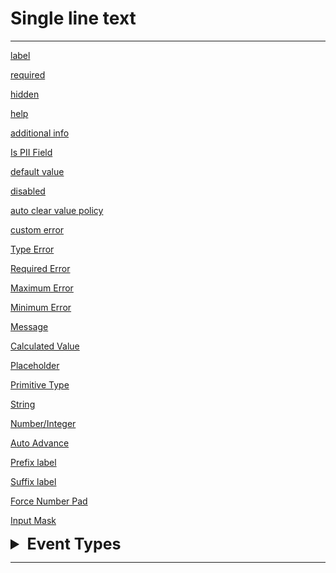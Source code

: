 # Single line text
---
[label](/properties/fieldModel/label.md ':include')

[required](/properties/fieldModel/required.md ':include')

[hidden](/properties/fieldModel/hidden.md ':include')

[help](/properties/fieldModel/help.md ':include')

[additional info](/properties/fieldModel/additional-info.md ':include')

[Is PII Field](/properties/fieldModel/is-pii-field.md ':include')

[default value](/properties/fieldModel/default-value.md ':include')

[disabled](/properties/fieldModel/disabled.md ':include')

[auto clear value policy](/properties/fieldModel/clear-policy.md ':include')

[custom error](/properties/fieldModel/custom-error/custom-error-message.md ':include')

[Type Error](/properties/fieldModel/custom-error/errors/type-error.md ':include')

[Required Error](/properties/fieldModel/custom-error/errors/required-error.md ':include')

[Maximum Error](/properties/fieldModel/custom-error/errors/maximum-error.md ':include')

[Minimum Error](/properties/fieldModel/custom-error/errors/minimum-error.md ':include')

[Message](/properties/fieldModel/custom-error/message.md ':include')

[Calculated Value](/properties/fieldModel/use-calculated-value.md ':include')

[Placeholder](/properties/fieldModelInput/placeholder.md ':include')

[Primitive Type](/properties/fieldModel/primitive-type/primitive-types.md ':include')

[String](/properties/fieldModel/primitive-type/types/string.md ':include')

[Number/Integer](/properties/fieldModel/primitive-type/types/number-integer.md ':include')

[Auto Advance](/properties/fieldModel/auto-advance.md ':include')

[Prefix label](/properties/fieldModelInput/prefix-label.md ':include')

[Suffix label](/properties/fieldModelInput/suffix-label.md ':include')

[Force Number Pad](/properties/fieldModelInput/force-num-pad.md ':include')

[Input Mask](/properties/fieldModelInput/input-mask.md ':include')

<details>
<summary style="font-size: 25px; font-weight: bold;"> Event Types </summary>

[Value Changed](/properties/events/value-changed.md ':include')

[Value cleared](/properties/events/value-cleared.md ':include')


</details>

---